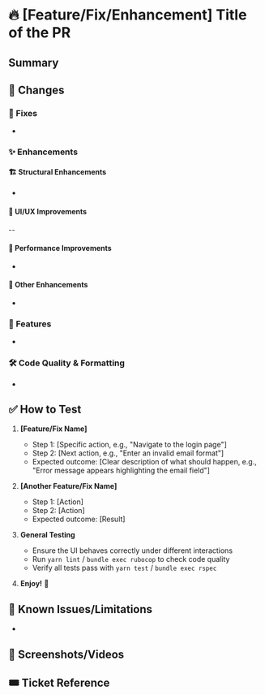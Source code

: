 # 🔥 [Feature/Fix/Enhancement] Title of the PR

## Summary

<!-- Provide a concise description of what this PR accomplishes and the problem it solves. Keep it under 5 sentences. -->

## 🔄 Changes

### 🔧 Fixes

- <!-- List bug fixes, e.g., "Fixed issue where login form validation was not working properly." Delete this section if there are no fixes. -->

### ✨ Enhancements

#### 🏗️ Structural Enhancements

- <!-- List architectural or performance improvements, e.g., "Refactored authentication service to improve response time by 30%." Delete this section if not applicable. -->

#### 💅 UI/UX Improvements

-- <!-- List UI/UX improvements, e.g., "Enhanced form accessibility by adding proper ARIA labels." Delete this section if not applicable. -->

#### 🔋 Performance Improvements

- <!-- List performance optimizations, e.g., "Reduced API response time by implementing caching." Delete this section if not applicable. -->

#### 🧰 Other Enhancements

- <!-- List other improvements that don't fit above categories, e.g., "Added email validation to prevent invalid submissions." Delete this section if not applicable. -->

### 🚀 Features

- <!-- List completely new features added in this PR, e.g., "Implemented two-factor authentication flow." Delete this section if no new features were added. -->

### 🛠 Code Quality & Formatting

- <!-- List any formatting, linting, or documentation changes, e.g., "Updated documentation for API endpoints" or "Applied consistent code formatting." Delete this section if not applicable. -->

## ✅ How to Test

1. **[Feature/Fix Name]**

   - Step 1: [Specific action, e.g., "Navigate to the login page"]
   - Step 2: [Next action, e.g., "Enter an invalid email format"]
   - Expected outcome: [Clear description of what should happen, e.g., "Error message appears highlighting the email field"]

2. **[Another Feature/Fix Name]**

   - Step 1: [Action]
   - Step 2: [Action]
   - Expected outcome: [Result]

3. **General Testing**

   - Ensure the UI behaves correctly under different interactions
   - Run `yarn lint` / `bundle exec rubocop` to check code quality
   - Verify all tests pass with `yarn test` / `bundle exec rspec`

4. **Enjoy!** 🥳

## 🚧 Known Issues/Limitations

- <!-- List any known issues, limitations, or technical debt created by this implementation. Include planned future improvements if applicable. Delete this section if there are no known issues. -->

## 📸 Screenshots/Videos

<!-- Add screenshots or videos demonstrating the changes if applicable. For UI changes, before/after screenshots are highly recommended. Delete this section if not applicable. -->

## 🎟️ Ticket Reference

<!-- Example: TICKET-123, JIRA-456, or link to the issue. Use format appropriate for your tracking system. -->
